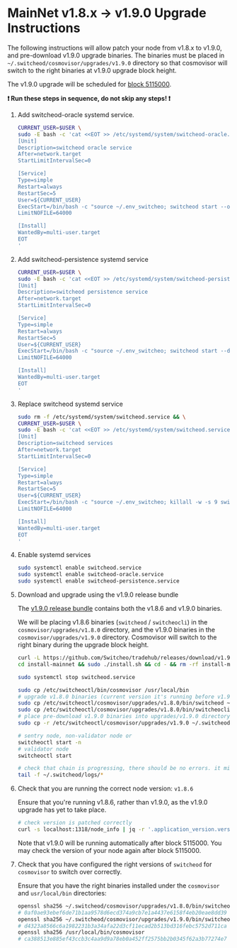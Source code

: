 # MainNet v1.8.x -> v1.9.0 Upgrade Instructions

The following instructions will allow patch your node from v1.8.x to v1.9.0, and pre-download v1.9.0 upgrade binaries. The binaries must be placed in `~/.switcheod/cosmovisor/upgrades/v1.9.0` directory so that cosmovisor will switch to the right binaries at v1.9.0 upgrade block height.

The v1.9.0 upgrade will be scheduled for [block 5115000](https://switcheo.org/blocks).

**:exclamation: Run these steps in sequence, do not skip any steps! :exclamation:**

1. Add switcheod-oracle systemd service.

    ```bash
    CURRENT_USER=$USER \
    sudo -E bash -c 'cat <<EOT >> /etc/systemd/system/switcheod-oracle.service
    [Unit]
    Description=switcheod oracle service
    After=network.target
    StartLimitIntervalSec=0

    [Service]
    Type=simple
    Restart=always
    RestartSec=5
    User=${CURRENT_USER}
    ExecStart=/bin/bash -c "source ~/.env_switcheo; switcheod start --oracle --exclude=\"db,cosmos-rest\" --exclude-node"
    LimitNOFILE=64000

    [Install]
    WantedBy=multi-user.target
    EOT
    '
    ```

2. Add switcheod-persistence systemd service

    ```bash
    CURRENT_USER=$USER \
    sudo -E bash -c 'cat <<EOT >> /etc/systemd/system/switcheod-persistence.service
    [Unit]
    Description=switcheod persistence service
    After=network.target
    StartLimitIntervalSec=0

    [Service]
    Type=simple
    Restart=always
    RestartSec=5
    User=${CURRENT_USER}
    ExecStart=/bin/bash -c "source ~/.env_switcheo; switcheod start --db --exclude-node"
    LimitNOFILE=64000

    [Install]
    WantedBy=multi-user.target
    EOT
    '
    ```

3. Replace switcheod systemd service

    ```bash
    sudo rm -f /etc/systemd/system/switcheod.service && \
    CURRENT_USER=$USER \
    sudo -E bash -c 'cat <<EOT >> /etc/systemd/system/switcheod.service
    [Unit]
    Description=switcheod services
    After=network.target
    StartLimitIntervalSec=0

    [Service]
    Type=simple
    Restart=always
    RestartSec=5
    User=${CURRENT_USER}
    ExecStart=/bin/bash -c "source ~/.env_switcheo; killall -w -s 9 switcheod switcheocli; cosmovisor start -a --exclude=\"oracle,db\""
    LimitNOFILE=64000

    [Install]
    WantedBy=multi-user.target
    EOT
    '
    ```

4. Enable systemd services

    ```bash
    sudo systemctl enable switcheod.service
    sudo systemctl enable switcheod-oracle.service
    sudo systemctl enable switcheod-persistence.service
    ```

5. Download and upgrade using the v1.9.0 release bundle

    The [v1.9.0 release bundle](https://github.com/Switcheo/tradehub/releases/tag/v1.9.0) contains both the v1.8.6 and v1.9.0 binaries.

    We will be placing v1.8.6 binaries (`switcheod` / `switcheocli`) in the `cosmovisor/upgrades/v1.8.0` directory, and the v1.9.0 binaries in the `cosmovisor/upgrades/v1.9.0` directory. Cosmovisor will switch to the right binary during the upgrade block height.

    ```bash
    curl -L https://github.com/Switcheo/tradehub/releases/download/v1.9.0/install-mainnet.tar.gz | tar -xz
    cd install-mainnet && sudo ./install.sh && cd - && rm -rf install-mainnet

    sudo systemctl stop switcheod.service

    sudo cp /etc/switcheoctl/bin/cosmovisor /usr/local/bin
    # upgrade v1.8.0 binaries (current version it's running before v1.9.0 upgrade)
    sudo cp /etc/switcheoctl/cosmovisor/upgrades/v1.8.0/bin/switcheod ~/.switcheod/cosmovisor/upgrades/v1.8.0/bin
    sudo cp /etc/switcheoctl/cosmovisor/upgrades/v1.8.0/bin/switcheocli ~/.switcheod/cosmovisor/upgrades/v1.8.0/bin
    # place pre-download v1.9.0 binaries into upgrades/v1.9.0 directory
    sudo cp -r /etc/switcheoctl/cosmovisor/upgrades/v1.9.0 ~/.switcheod/cosmovisor/upgrades

    # sentry node, non-validator node or
    switcheoctl start -n
    # validator node
    switcheoctl start

    # check that chain is progressing, there should be no errors. it might take up to 30s to reconnect.
    tail -f ~/.switcheod/logs/*
    ```

6. Check that you are running the correct node version: `v1.8.6`

    Ensure that you're running v1.8.6, rather than v1.9.0, as the v1.9.0 upgrade has yet to take place.

    ```bash
    # check version is patched correctly
    curl -s localhost:1318/node_info | jq -r '.application_version.version'
    ```

    Note that v1.9.0 will be running automatically after block 5115000. You may check the version of your node again after block 5115000.

7. Check that you have configured the right versions of `switcheod` for `cosmovisor` to switch over correctly.

    Ensure that you have the right binaries installed under the `cosmovisor` and `usr/local/bin` directories:

    ```bash
    openssl sha256 ~/.switcheod/cosmovisor/upgrades/v1.8.0/bin/switcheod
    # 0af0ae93ebef6de71b1aa9578d6ecd374a9cb7e1a4437e6158f4eb20eae8dd39
    openssl sha256 ~/.switcheod/cosmovisor/upgrades/v1.9.0/bin/switcheod
    # d4323a8566c6a1982231b3a34afa22d3cf11ecad2b513bd316febc5752d711ca
    openssl sha256 /usr/local/bin/cosmovisor
    # ca388513e885ef43ccb3c4aa9d9a78eb0a452ff2575bb2b0345f62a3b77274e7
    ```
